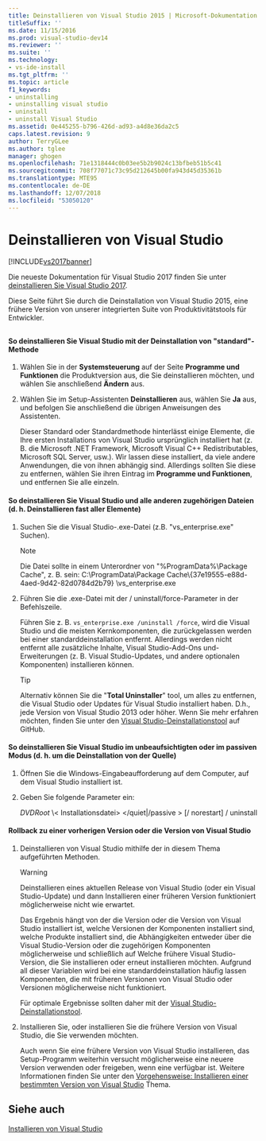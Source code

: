 ```yaml
---
title: Deinstallieren von Visual Studio 2015 | Microsoft-Dokumentation
titleSuffix: ''
ms.date: 11/15/2016
ms.prod: visual-studio-dev14
ms.reviewer: ''
ms.suite: ''
ms.technology:
- vs-ide-install
ms.tgt_pltfrm: ''
ms.topic: article
f1_keywords:
- uninstalling
- uninstalling visual studio
- uninstall
- uninstall Visual Studio
ms.assetid: 0e445255-b796-426d-ad93-a4d8e36da2c5
caps.latest.revision: 9
author: TerryGLee
ms.author: tglee
manager: ghogen
ms.openlocfilehash: 71e1318444c0b03ee5b2b9024c13bfbeb51b5c41
ms.sourcegitcommit: 708f77071c73c95d212645b00fa943d45d35361b
ms.translationtype: MTE95
ms.contentlocale: de-DE
ms.lasthandoff: 12/07/2018
ms.locfileid: "53050120"
---
```

# <a name="uninstall-visual-studio"></a>Deinstallieren von Visual Studio
[!INCLUDE[vs2017banner](../includes/vs2017banner.md)]

Die neueste Dokumentation für Visual Studio 2017 finden Sie unter [deinstallieren Sie Visual Studio 2017](https://docs.microsoft.com/visualstudio/install/uninstall-visual-studio).

Diese Seite führt Sie durch die Deinstallation von Visual Studio 2015, eine frühere Version von unserer integrierten Suite von Produktivitätstools für Entwickler.

##  <a name="uninstalling"></a>
#### <a name="to-uninstall-visual-studio-by-using-the-standard-uninstallation-method"></a>So deinstallieren Sie Visual Studio mit der Deinstallation von "standard"-Methode

1. Wählen Sie in der **Systemsteuerung** auf der Seite **Programme und Funktionen** die Produktversion aus, die Sie deinstallieren möchten, und wählen Sie anschließend **Ändern** aus.

2. Wählen Sie im Setup-Assistenten **Deinstallieren** aus, wählen Sie **Ja** aus, und befolgen Sie anschließend die übrigen Anweisungen des Assistenten.

   Dieser Standard oder Standardmethode hinterlässt einige Elemente, die Ihre ersten Installations von Visual Studio ursprünglich installiert hat (z. B. die Microsoft .NET Framework, Microsoft Visual C++ Redistributables, Microsoft SQL Server, usw.).   Wir lassen diese installiert, da viele andere Anwendungen, die von ihnen abhängig sind. Allerdings sollten Sie diese zu entfernen, wählen Sie ihren Eintrag im **Programme und Funktionen**, und entfernen Sie alle einzeln.

#### <a name="to-uninstall-visual-studio-and-all-other-related-files-that-is-to-uninstall-almost-everything"></a>So deinstallieren Sie Visual Studio und alle anderen zugehörigen Dateien (d. h. Deinstallieren fast aller Elemente)

1.  Suchen Sie die Visual Studio-.exe-Datei (z.B. "vs_enterprise.exe" Suchen).

    > [!NOTE]
    >  Die Datei sollte in einem Unterordner von "%ProgramData%\Package Cache", z. B. sein: C:\ProgramData\Package Cache\\{37e19555-e88d-4aed-9d42-82d0784d2b79} \vs_enterprise.exe

2.  Führen Sie die .exe-Datei mit der / uninstall/force-Parameter in der Befehlszeile.

     Führen Sie z. B. ```vs_enterprise.exe /uninstall /force```, wird die Visual Studio und die meisten Kernkomponenten, die zurückgelassen werden bei einer standarddeinstallation entfernt. Allerdings werden nicht entfernt alle zusätzliche Inhalte, Visual Studio-Add-Ons und-Erweiterungen (z. B. Visual Studio-Updates, und andere optionalen Komponenten) installieren können.

    > [!TIP]
    > Alternativ können Sie die "**Total Uninstaller**" tool, um alles zu entfernen, die Visual Studio oder Updates für Visual Studio installiert haben. D.h., jede Version von Visual Studio 2013 oder höher. Wenn Sie mehr erfahren möchten, finden Sie unter den [Visual Studio-Deinstallationstool](https://github.com/Microsoft/VisualStudioUninstaller/releases) auf GitHub.

#### <a name="to-uninstall-visual-studio-in-silent-or-passive-modes-that-is-to-uninstall-from-source"></a>So deinstallieren Sie Visual Studio im unbeaufsichtigten oder im passiven Modus (d. h. um die Deinstallation von der Quelle)

1.  Öffnen Sie die Windows-Eingabeaufforderung auf dem Computer, auf dem Visual Studio installiert ist.

2.  Geben Sie folgende Parameter ein:

     *DVDRoot* \\< Installationsdatei\> \</quiet&#124;/passive > [/ norestart] / uninstall

#### <a name="to-roll-back-to-a-previous-version-or-release-of--visual-studio"></a>Rollback zu einer vorherigen Version oder die Version von Visual Studio

1. Deinstallieren von Visual Studio mithilfe der in diesem Thema aufgeführten Methoden.

   > [!WARNING]
   >  Deinstallieren eines aktuellen Release von Visual Studio (oder ein Visual Studio-Update) und dann Installieren einer früheren Version funktioniert möglicherweise nicht wie erwartet.
   >
   >  Das Ergebnis hängt von der die Version oder die Version von Visual Studio installiert ist, welche Versionen der Komponenten installiert sind, welche Produkte installiert sind, die Abhängigkeiten entweder über die Visual Studio-Version oder die zugehörigen Komponenten möglicherweise und schließlich auf Welche frühere Visual Studio-Version, die Sie installieren oder erneut installieren möchten.  Aufgrund all dieser Variablen wird bei eine standarddeinstallation häufig lassen Komponenten, die mit früheren Versionen von Visual Studio oder Versionen möglicherweise nicht funktioniert.
   >
   >  Für optimale Ergebnisse sollten daher mit der [Visual Studio-Deinstallationstool](https://github.com/Microsoft/VisualStudioUninstaller/releases).

2. Installieren Sie, oder installieren Sie die frühere Version von Visual Studio, die Sie verwenden möchten.

   Auch wenn Sie eine frühere Version von Visual Studio installieren, das Setup-Programm weiterhin versucht möglicherweise eine neuere Version verwenden oder freigeben, wenn eine verfügbar ist. Weitere Informationen finden Sie unter den [Vorgehensweise: Installieren einer bestimmten Version von Visual Studio](../install/how-to-install-a-specific-release-of-visual-studio.md) Thema.

## <a name="see-also"></a>Siehe auch
 [Installieren von Visual Studio](https://msdn.microsoft.com/library/e2h7fzkw.aspx)